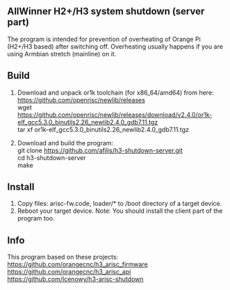 AllWinner H2+/H3 system shutdown (server part)  
---

The program is intended for prevention of overheating of Orange Pi 
(H2+/H3 based) after switching off. Overheating usually happens if 
you are using Armbian stretch (mainline) on it.  

Build
---
1. Download and unpack or1k toolchain (for x86_64/amd64) from here:  
https://github.com/openrisc/newlib/releases  
  wget https://github.com/openrisc/newlib/releases/download/v2.4.0/or1k-elf_gcc5.3.0_binutils2.26_newlib2.4.0_gdb7.11.tgz  
  tar xf or1k-elf_gcc5.3.0_binutils2.26_newlib2.4.0_gdb7.11.tgz  

2. Download and build the program:  
  git clone https://github.com/afilis/h3-shutdown-server.git  
  cd h3-shutdown-server  
  make  

Install
---
1. Copy files: arisc-fw.code, loader/* to /boot directory of a target device.  
2. Reboot your target device.
Note: You should install the client part of the program too.  

Info
---
This program based on these projects:  
https://github.com/orangecnc/h3_arisc_firmware  
https://github.com/orangecnc/h3_arisc_api  
https://github.com/Icenowy/h3-arisc-shutdown  


